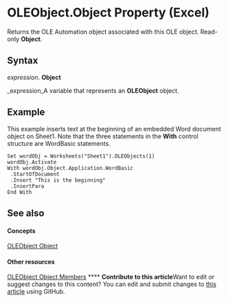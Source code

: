 
# OLEObject.Object Property (Excel)

Returns the OLE Automation object associated with this OLE object. Read-only  **Object**.


## Syntax

 _expression_. **Object**

 _expression_A variable that represents an  **OLEObject** object.


## Example

This example inserts text at the beginning of an embedded Word document object on Sheet1. Note that the three statements in the  **With** control structure are WordBasic statements.


```
Set wordObj = Worksheets("Sheet1").OLEObjects(1) 
wordObj.Activate 
With wordObj.Object.Application.WordBasic 
 .StartOfDocument 
 .Insert "This is the beginning" 
 .InsertPara 
End With
```


## See also


#### Concepts


 [OLEObject Object](bc3ef12d-1531-6c21-71ab-3df6bb851f3b.md)
#### Other resources


 [OLEObject Object Members](fcee0a0a-a270-9f03-37f6-eb5989797bba.md)
****   **Contribute to this article**Want to edit or suggest changes to this content? You can edit and submit changes to  [this article](https://github.com/jhershey00/VBA_Excel_Test/OpenXMLCon/articles/f49881b7-a793-8431-e50d-d56282004699.md) using GitHub.

